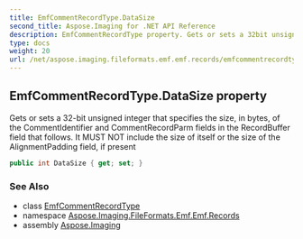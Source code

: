 ```yaml
---
title: EmfCommentRecordType.DataSize
second_title: Aspose.Imaging for .NET API Reference
description: EmfCommentRecordType property. Gets or sets a 32bit unsigned integer that specifies the size in bytes of the CommentIdentifier and CommentRecordParm fields in the RecordBuffer field that follows. It MUST NOT include the size of itself or the size of the AlignmentPadding field if present
type: docs
weight: 20
url: /net/aspose.imaging.fileformats.emf.emf.records/emfcommentrecordtype/datasize/
---
```

## EmfCommentRecordType.DataSize property

Gets or sets a 32-bit unsigned integer that specifies the size, in bytes, of the CommentIdentifier and CommentRecordParm fields in the RecordBuffer field that follows. It MUST NOT include the size of itself or the size of the AlignmentPadding field, if present

```csharp
public int DataSize { get; set; }
```

### See Also

* class [EmfCommentRecordType](../)
* namespace [Aspose.Imaging.FileFormats.Emf.Emf.Records](../../emfcommentrecordtype/)
* assembly [Aspose.Imaging](../../../)


